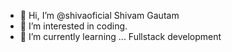 - 👋 Hi, I’m @shivaoficial  Shivam Gautam
- 👀 I’m interested in coding.
- 🌱 I’m currently learning ... Fullstack development
  

<!---
shivaoficial/shivaoficial is a ✨ special ✨ repository because its `README.md` (this file) appears on your GitHub profile.
You can click the Preview link to take a look at your changes.
--->
